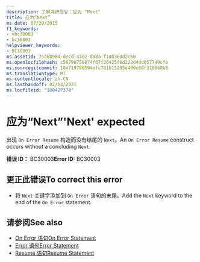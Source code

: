 ```yaml
---
description: 了解详细信息：应为 "Next"
title: 应为“Next”
ms.date: 07/20/2015
f1_keywords:
- vbc30003
- bc30003
helpviewer_keywords:
- BC30003
ms.assetid: 75a68984-decd-43e2-808a-f14b36dd2c60
ms.openlocfilehash: c56790750874f67f26425f8d222d4dd057749cfe
ms.sourcegitcommit: 10e719780594efc781b15295e499c66f316068b8
ms.translationtype: MT
ms.contentlocale: zh-CN
ms.lasthandoff: 02/14/2021
ms.locfileid: "100427370"
---
```

# <a name="next-expected"></a><span data-ttu-id="5868d-103">应为“Next”</span><span class="sxs-lookup"><span data-stu-id="5868d-103">'Next' expected</span></span>

<span data-ttu-id="5868d-104">出现 `On Error Resume` 构造而没有结尾的 `Next`。</span><span class="sxs-lookup"><span data-stu-id="5868d-104">An `On Error Resume` construct occurs without a concluding `Next`.</span></span>  
  
 <span data-ttu-id="5868d-105">**错误 ID：** BC30003</span><span class="sxs-lookup"><span data-stu-id="5868d-105">**Error ID:** BC30003</span></span>  
  
## <a name="to-correct-this-error"></a><span data-ttu-id="5868d-106">更正此错误</span><span class="sxs-lookup"><span data-stu-id="5868d-106">To correct this error</span></span>  
  
- <span data-ttu-id="5868d-107">将 `Next` 关键字添加到 `On Error` 语句的末尾。</span><span class="sxs-lookup"><span data-stu-id="5868d-107">Add the `Next` keyword to the end of the `On Error` statement.</span></span>  
  
## <a name="see-also"></a><span data-ttu-id="5868d-108">请参阅</span><span class="sxs-lookup"><span data-stu-id="5868d-108">See also</span></span>

- [<span data-ttu-id="5868d-109">On Error 语句</span><span class="sxs-lookup"><span data-stu-id="5868d-109">On Error Statement</span></span>](../language-reference/statements/on-error-statement.md)
- [<span data-ttu-id="5868d-110">Error 语句</span><span class="sxs-lookup"><span data-stu-id="5868d-110">Error Statement</span></span>](../language-reference/statements/error-statement.md)
- [<span data-ttu-id="5868d-111">Resume 语句</span><span class="sxs-lookup"><span data-stu-id="5868d-111">Resume Statement</span></span>](../language-reference/statements/resume-statement.md)
